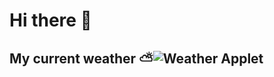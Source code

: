 # Hi there 👋

## My current weather ⛅️<img src="https://w.bookcdn.com/weather/picture/3_11216_1_1_3d3d3d_430_ffffff_333333_08488D_1_ffffff_333333_0_6.png?scode=124&domid=w209&anc_id=26749"  alt="Weather Applet"/>
